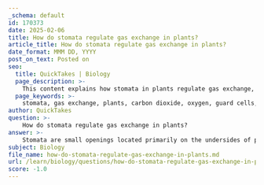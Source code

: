 ```yaml
---
_schema: default
id: 170373
date: 2025-02-06
title: How do stomata regulate gas exchange in plants?
article_title: How do stomata regulate gas exchange in plants?
date_format: MMM DD, YYYY
post_on_text: Posted on
seo:
  title: QuickTakes | Biology
  page_description: >-
    This content explains how stomata in plants regulate gas exchange, including their structure, mechanisms for opening and closing, the role in photosynthesis, and the balance between gas exchange and water conservation.
  page_keywords: >-
    stomata, gas exchange, plants, carbon dioxide, oxygen, guard cells, turgor pressure, photosynthesis, transpirational water loss, environmental factors, humidity, temperature, light intensity
author: QuickTakes
question: >-
    How do stomata regulate gas exchange in plants?
answer: >-
    Stomata are small openings located primarily on the undersides of plant leaves that play a crucial role in regulating gas exchange. They facilitate the entry of carbon dioxide (CO₂) into the plant for photosynthesis and the release of oxygen (O₂) as a by-product. Here’s how stomata regulate gas exchange in plants:\n\n1. **Structure and Function**: Each stoma (singular of stomata) is surrounded by a pair of specialized cells known as guard cells. These cells control the opening and closing of the stomata, thereby regulating the flow of gases.\n\n2. **Opening and Closing Mechanism**: \n   - **Turgor Pressure**: The guard cells change shape based on the turgor pressure within them. When the plant has sufficient water, the guard cells swell, causing the stomata to open. Conversely, when water is scarce, the guard cells lose turgor pressure, leading to the closing of the stomata to conserve water.\n   - **Light and CO₂ Levels**: Stomata typically open in response to light, which signals the plant to begin photosynthesis. Additionally, low internal CO₂ levels can trigger stomatal opening to allow more CO₂ to enter.\n\n3. **Gas Exchange Process**: \n   - During photosynthesis, plants take in CO₂ through the stomata, which is then used to produce glucose and oxygen. The overall chemical equation for photosynthesis can be summarized as:\n   $$\n   6CO_2 + 6H_2O + light \ energy \rightarrow C_6H_{12}O_6 + 6O_2\n   $$\n   - The oxygen produced is released back into the atmosphere through the stomata.\n\n4. **Balancing Water Loss and Gas Exchange**: Stomata play a critical role in balancing the need for gas exchange with the need to minimize water loss. This is particularly important in hot or dry conditions, where plants may close their stomata to prevent excessive transpiration (water loss through evaporation).\n\n5. **Environmental Factors**: Various environmental factors, such as humidity, temperature, and light intensity, influence the behavior of stomata. For instance, high humidity may lead to stomatal closure, while increased light intensity typically promotes opening.\n\nIn summary, stomata are essential for gas exchange in plants, allowing for the uptake of carbon dioxide necessary for photosynthesis while also managing water loss. Their regulation is a dynamic process influenced by internal plant conditions and external environmental factors.
subject: Biology
file_name: how-do-stomata-regulate-gas-exchange-in-plants.md
url: /learn/biology/questions/how-do-stomata-regulate-gas-exchange-in-plants
score: -1.0
---
```


&nbsp;